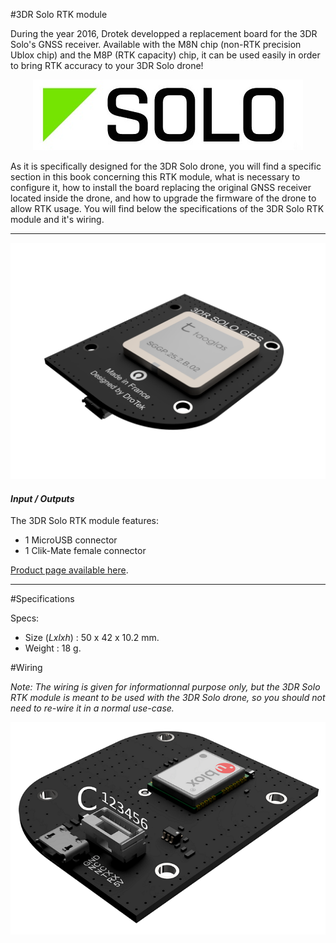 #3DR Solo RTK module

During the year 2016, Drotek developped a replacement board for the 3DR Solo's GNSS receiver. Available with the M8N chip (non-RTK precision Ublox chip) and the M8P (RTK capacity) chip, it can be used easily in order to bring RTK accuracy to your 3DR Solo drone!

<p align="center">
  <img src="./images/solo.jpg?raw=true" alt="Solo Logo"/>
</p>

As it is specifically designed for the 3DR Solo drone, you will find a specific section in this book concerning this RTK module, what is necessary to configure it, how to install the board replacing the original GNSS receiver located inside the drone, and how to upgrade the firmware of the drone to allow RTK usage. You will find below the specifications of the 3DR Solo RTK module and it's wiring.

-----

<p align="center">
  <img src="./images/solo3d.png?raw=true" alt="Solo 3D"/>
</p>

#### _Input / Outputs_

The 3DR Solo RTK module features:
* 1 MicroUSB connector
* 1 Clik-Mate female connector

[Product page available here](https://drotek.com/shop/fr/home/812-gps-rtk-solo-3dr-neo-m8p.html).

-----

#Specifications

Specs:
* Size (_Lxlxh_) : 50 x 42 x 10.2 mm.
* Weight : 18 g.

#Wiring

_Note: The wiring is given for informationnal purpose only, but the 3DR Solo RTK module is meant to be used with the 3DR Solo drone, so you should not need to re-wire it in a normal use-case._

<p align="center">
  <img src="./images/solow.png?raw=true" alt="Wiring Solo RTK"/>
</p>


